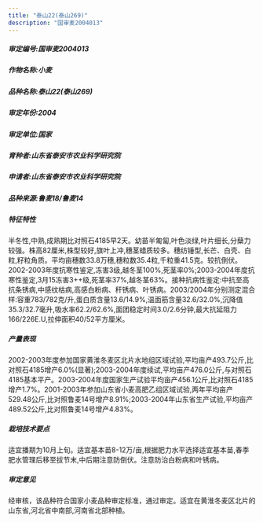 ```yaml
---
title: "泰山22(泰山269)"
description: "国审麦2004013"
---
```

##### 审定编号:国审麦2004013

##### 作物名称:小麦

##### 品种名称:泰山22(泰山269)

##### 审定年份:2004

##### 审定单位:国家

##### 育种者:山东省泰安市农业科学研究院

##### 申请者:山东省泰安市农业科学研究院

##### 品种来源:鲁麦18/鲁麦14

##### 特征特性
半冬性,中熟,成熟期比对照石4185早2天。幼苗半匍匐,叶色淡绿,叶片细长,分蘖力较强。株高82厘米,株型较好,旗叶上冲,穗茎蜡质较多。穗纺锤型,长芒、白壳、白粒,籽粒角质。平均亩穗数33.8万穗,穗粒数35.4粒,千粒重41.5克。较抗倒伏。2002-2003年度抗寒性鉴定,冻害3级,越冬茎100%,死茎率0%;2003-2004年度抗寒性鉴定,3月15冻害3++级,死茎率37%,越冬茎63%。接种抗病性鉴定:中抗至高抗条锈病,中感纹枯病,高感白粉病、秆锈病、叶锈病。2003/2004年分别测定混合样:容重783/782克/升,蛋白质含量13.6/14.9%,温面筋含量32.6/32.0%,沉降值35.3/32.7毫升,吸水率62.2/62.6%,面团稳定时间3.0/2.6分钟,最大抗延阻力166/226E.U,拉伸面积40/52平方厘米。

##### 产量表现
2002-2003年度参加国家黄淮冬麦区北片水地组区域试验,平均亩产493.7公斤,比对照石4185增产6.0%(显著);2003-2004年度续试,平均亩产476.0公斤,与对照石4185基本平产。2003-2004年度国家生产试验平均亩产456.1公斤,比对照石4185增产1.7%。2001-2003年参加山东省小麦高肥乙组区域试验,两年平均亩产529.48公斤,比对照鲁麦14号增产8.91%;2003-2004年山东省生产试验,平均亩产489.52公斤,比对照鲁麦14号增产4.83%。

##### 栽培技术要点
适宜播期为10月上旬。适宜基本苗8-12万/亩,根据肥力水平选择适宜基本苗,春季肥水管理后移至拔节末,中后期注意防倒伏。注意防治白粉病和叶锈病。

##### 审定意见
经审核，该品种符合国家小麦品种审定标准，通过审定。适宜在黄淮冬麦区北片的山东省,河北省中南部,河南省北部种植。
